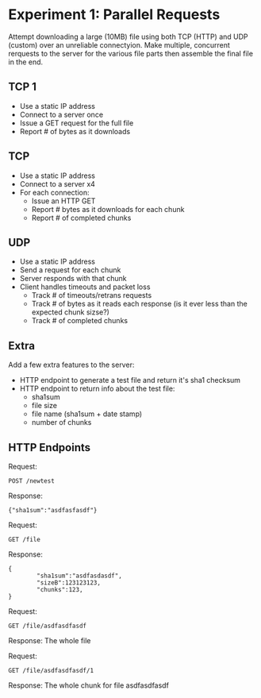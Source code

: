 # Experiment 1: Parallel Requests

Attempt downloading a large (10MB) file using both TCP (HTTP) and UDP (custom)
over an unreliable connectyion. Make multiple, concurrent rerquests to the server
for the various file parts then assemble the final file in the end.


## TCP 1

- Use a static IP address
- Connect to a server once
- Issue a GET request for the full file
- Report # of bytes as it downloads

## TCP

- Use a static IP address
- Connect to a server x4
- For each connection:
  - Issue an HTTP GET
  - Report # bytes as it downloads for each chunk
  - Report # of completed chunks


## UDP

- Use a static IP address
- Send a request for each chunk
- Server responds with that chunk
- Client handles timeouts and packet loss
  - Track # of timeouts/retrans requests
  - Track # of bytes as it reads each response 
    (is it ever less than the expected chunk sizse?)
  - Track # of completed chunks
 
## Extra

Add a few extra features to the server:

- HTTP endpoint to generate a test file and return it's sha1 checksum
- HTTP endpoint to return info about the test file:
  - sha1sum
  - file size
  - file name (sha1sum + date stamp)
  - number of chunks

## HTTP Endpoints

Request:
```
POST /newtest
```
Response:
```
{"sha1sum":"asdfasfasdf"}
```

Request:
```
GET /file
```

Response:
```
{
        "sha1sum":"asdfasdasdf",
        "sizeB":123123123,
        "chunks":123,
}
```

Request:
```
GET /file/asdfasdfasdf
```

Response:
The whole file

Request:
```
GET /file/asdfasdfasdf/1
```

Response:
The whole chunk for file asdfasdfasdf


